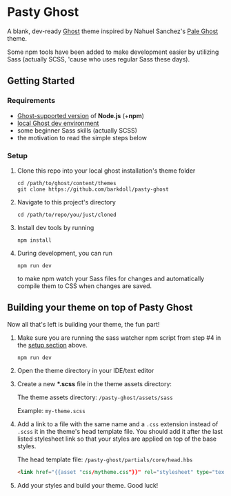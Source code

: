 # Pasty Ghost

A blank, dev-ready [Ghost](https://ghost.org/) theme inspired by Nahuel Sanchez's [Pale Ghost](https://github.com/nahuelsanchez/pale-ghost) theme.

Some npm tools have been added to make development easier by utilizing Sass (actually SCSS, 'cause who uses regular Sass these days).

## Getting Started

### Requirements
- [Ghost-supported version](https://docs.ghost.org/faq/node-versions/) of __Node.js__ (+__npm__)
- [local Ghost dev environment](https://docs.ghost.org/install/local/)
- some beginner Sass skills (actually SCSS)
- the motivation to read the simple steps below

### Setup

1. Clone this repo into your local ghost installation's theme folder
    ```
    cd /path/to/ghost/content/themes
    git clone https://github.com/barkdoll/pasty-ghost
    ```  

1. Navigate to this project's directory
    ```
    cd /path/to/repo/you/just/cloned
    ```

1. Install dev tools by running
    ```
    npm install
    ```

1. During development, you can run
    ```
    npm run dev
    ```
    to make npm watch your Sass files for changes and automatically compile them to CSS when changes are saved.

## Building your theme on top of Pasty Ghost

Now all that's left is building your theme, the fun part!

1. Make sure you are running the sass watcher npm script from step #4 in the [setup section](#setup) above.
    ```
    npm run dev
    ```

1. Open the theme directory in your IDE/text editor

1. Create a new __*.scss__ file in the theme assets directory:

    The theme assets directory: `/pasty-ghost/assets/sass`
    
    Example: `my-theme.scss`

1. Add a link to a file with the same name and a `.css` extension instead of `.scss` it in the theme's head template file. You should add it after the last listed stylesheet link so that your styles are applied on top of the base styles. 

    The head template file: `/pasty-ghost/partials/core/head.hbs`

    ```html
    <link href="{{asset "css/mytheme.css"}}" rel="stylesheet" type="text/css" />
    ```

1. Add your styles and build your theme. Good luck!